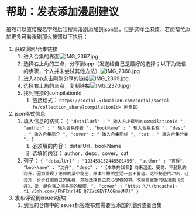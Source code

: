 # 帮助：发表添加漫剧建议
虽然可以直接报名字然后我搜索漫剧添加到json里，但是这样会麻烦。若想帮忙添加更多可看漫剧那么按照以下执行：

1. 获取漫剧/合集链接
	1. 进入合集的界面![](https://images.gitee.com/uploads/images/2021/1011/031744_96175216_9578335.jpeg "IMG_2367.jpg")
	2. 选择右上角的三点，分享到app（发送给自己是最好的选择；以下为微信的步骤，个人并未尝试其他方法）![](https://images.gitee.com/uploads/images/2021/1011/031826_49899169_9578335.jpeg "IMG_2368.jpg")
	3. 进入app点击刚刚分享的链接![](https://images.gitee.com/uploads/images/2021/1011/031859_024723e4_9578335.jpeg "IMG_2369.jpg")
	4. 选择右上角的三点，复制链接![](https://images.gitee.com/uploads/images/2021/1011/031916_63451525_9578335.jpeg "IMG_2370.jpg"))
	5. 找到链接的compilationId
		1. 链接格式： `https://social.51kuaikan.com/social/social-fe/collection_share?compilationId= 剧集ID`
2. json格式信息
	1. 填入信息的格式： `{
      "detailUrl" : " 输入方才得到的compilationId ",
      "author" : " 输入合集作者 ",
      "bookName" : " 输入合集名称 ",
      "desc" : " 输入合集简介 ",
      "cover" : " 输入合集图标 ",
      "cat : " 输入合集分类 ",
    }`
		1. 必须填的内容： detailUrl，bookName
		2. 选填的内容： author，desc，cover，cat
	2. 列子： `{
      "detailUrl" : "193453152445501456",
      "author" : "宣哲",
      "bookName" : "沈升",
      "desc" : "【本季共10集】向来温柔、安稳、不越轨的沈升，因为发现了老师的某个秘密，原本平稳的生活一去不复返。这个秘密的冲击，让沈升一步步打破自己的条框，开始选择自己真心想做的事。改编自宣哲同名漫画《沈升》，爱，是你我之间共同的秘密。",
      "cover" : "https:\/\/tncache1-f1.v3mh.com\/FhFCnrl4E_Q7ZVcGEYFA6GnoUN7l"
    }`
3. 发布评论到issues板块
	1. 到我的仓库中的issues标签发布您需要我添加的漫剧或者合集
